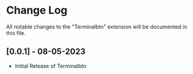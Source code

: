 # Change Log

All notable changes to the "Terminalbtn" extension will be documented in this file.

## [0.0.1] - 08-05-2023

- Initial Release of Terminalbtn
